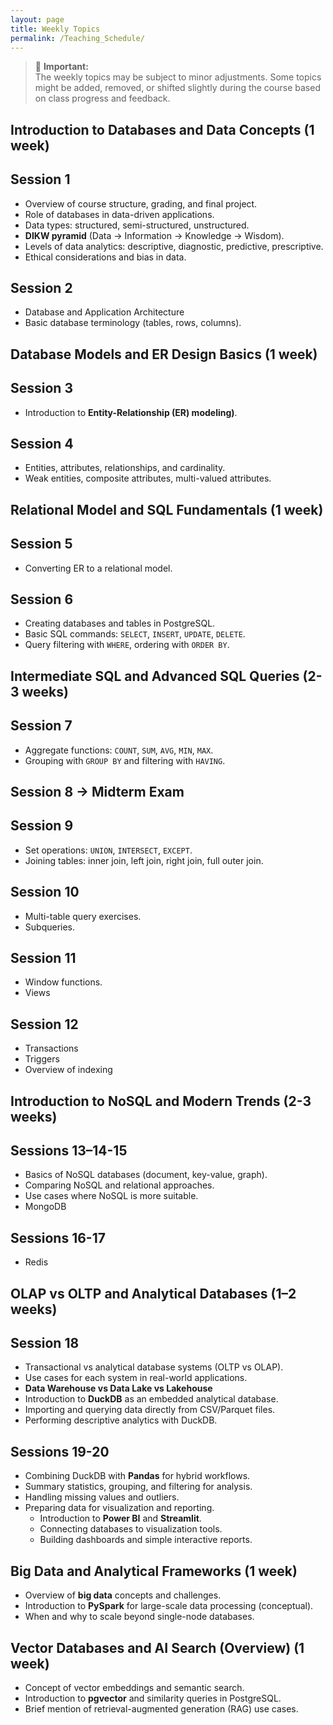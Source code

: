 ```yaml
---
layout: page
title: Weekly Topics
permalink: /Teaching_Schedule/
---
```

> 📌
> **Important:**  
> The weekly topics may be subject to minor adjustments. Some topics might be added, removed, or shifted slightly during the course based on class progress and feedback.

## **Introduction to Databases and Data Concepts (1 week)**
## Session 1
- Overview of course structure, grading, and final project.
- Role of databases in data-driven applications.
- Data types: structured, semi-structured, unstructured.
- **DIKW pyramid** (Data → Information → Knowledge → Wisdom).
- Levels of data analytics: descriptive, diagnostic, predictive, prescriptive.
- Ethical considerations and bias in data.
  
## Session 2
- Database and Application Architecture
- Basic database terminology (tables, rows, columns). 

## **Database Models and ER Design Basics (1 week)**
## Session 3
- Introduction to **Entity-Relationship (ER) modeling)**.

## Session 4
- Entities, attributes, relationships, and cardinality.
- Weak entities, composite attributes, multi-valued attributes.

## **Relational Model and SQL Fundamentals (1 week)**
## Session 5
- Converting ER to a relational model.
  
## Session 6
- Creating databases and tables in PostgreSQL.
- Basic SQL commands: `SELECT`, `INSERT`, `UPDATE`, `DELETE`.
- Query filtering with `WHERE`, ordering with `ORDER BY`.


## **Intermediate SQL and Advanced SQL Queries (2-3 weeks)**
## Session 7
- Aggregate functions: `COUNT`, `SUM`, `AVG`, `MIN`, `MAX`.
- Grouping with `GROUP BY` and filtering with `HAVING`.

## Session 8 -> Midterm Exam

## Session 9
- Set operations: `UNION`, `INTERSECT`, `EXCEPT`.
- Joining tables: inner join, left join, right join, full outer join.

## Session 10
- Multi-table query exercises.
- Subqueries.

## Session 11
- Window functions.
- Views

## Session 12
- Transactions
- Triggers
- Overview of indexing

## **Introduction to NoSQL and Modern Trends (2-3 weeks)**

## Sessions 13–14-15
- Basics of NoSQL databases (document, key-value, graph).
- Comparing NoSQL and relational approaches.
- Use cases where NoSQL is more suitable.
- MongoDB

## Sessions 16-17
- Redis

## **OLAP vs OLTP and Analytical Databases (1–2 weeks)**

## Session 18
- Transactional vs analytical database systems (OLTP vs OLAP).
- Use cases for each system in real-world applications.
- **Data Warehouse vs Data Lake vs Lakehouse**
- Introduction to **DuckDB** as an embedded analytical database.
- Importing and querying data directly from CSV/Parquet files.
- Performing descriptive analytics with DuckDB.

## Sessions 19-20
- Combining DuckDB with **Pandas** for hybrid workflows.
- Summary statistics, grouping, and filtering for analysis.
- Handling missing values and outliers.
- Preparing data for visualization and reporting.
  - Introduction to **Power BI** and **Streamlit**.
  - Connecting databases to visualization tools.
  - Building dashboards and simple interactive reports.

## **Big Data and Analytical Frameworks (1 week)**
- Overview of **big data** concepts and challenges.
- Introduction to **PySpark** for large-scale data processing (conceptual).
- When and why to scale beyond single-node databases.


## **Vector Databases and AI Search (Overview) (1 week)**
- Concept of vector embeddings and semantic search.
- Introduction to **pgvector** and similarity queries in PostgreSQL.
- Brief mention of retrieval-augmented generation (RAG) use cases.

